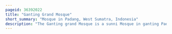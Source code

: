 ```yaml
---
pageid: 36392022
title: "Ganting Grand Mosque"
short_summary: "Mosque in Padang, West Sumatra, Indonesia"
description: "The Ganting grand Mosque is a sunni Mosque in ganting Padang west sumatra Indonesia. Construction began in 1805, making it the oldest in Padang and one of the oldest in Indonesia. It is a cultural Property of Indonesia."
---
```


